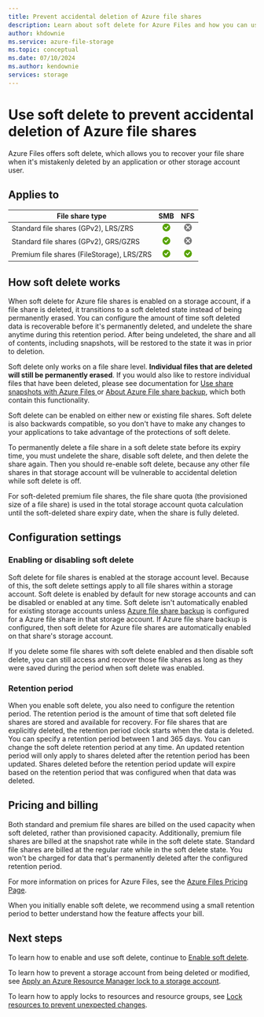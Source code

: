 ```yaml
---
title: Prevent accidental deletion of Azure file shares
description: Learn about soft delete for Azure Files and how you can use it for data recovery and preventing accidental deletion of Azure file shares.
author: khdownie
ms.service: azure-file-storage
ms.topic: conceptual
ms.date: 07/10/2024
ms.author: kendownie
services: storage
---
```


# Use soft delete to prevent accidental deletion of Azure file shares

Azure Files offers soft delete, which allows you to recover your file share when it's mistakenly deleted by an application or other storage account user.

## Applies to

| File share type | SMB | NFS |
|-|:-:|:-:|
| Standard file shares (GPv2), LRS/ZRS | ![Yes](../media/icons/yes-icon.png) | ![No](../media/icons/no-icon.png) |
| Standard file shares (GPv2), GRS/GZRS | ![Yes](../media/icons/yes-icon.png) | ![No](../media/icons/no-icon.png) |
| Premium file shares (FileStorage), LRS/ZRS | ![Yes](../media/icons/yes-icon.png) | ![Yes](../media/icons/yes-icon.png)|

## How soft delete works

When soft delete for Azure file shares is enabled on a storage account, if a file share is deleted, it transitions to a soft deleted state instead of being permanently erased. You can configure the amount of time soft deleted data is recoverable before it's permanently deleted, and undelete the share anytime during this retention period. After being undeleted, the share and all of contents, including snapshots, will be restored to the state it was in prior to deletion. 

Soft delete only works on a file share level. **Individual files that are deleted will still be permanently erased**. If you would also like to restore individual files that have been deleted, please see documentation for [Use share snapshots with Azure Files
](https://learn.microsoft.com/en-us/azure/storage/files/storage-snapshots-files) or [About Azure File share backup](https://learn.microsoft.com/en-us/azure/backup/azure-file-share-backup-overview), which both contain this functionality.

Soft delete can be enabled on either new or existing file shares. Soft delete is also backwards compatible, so you don't have to make any changes to your applications to take advantage of the protections of soft delete.

To permanently delete a file share in a soft delete state before its expiry time, you must undelete the share, disable soft delete, and then delete the share again. Then you should re-enable soft delete, because any other file shares in that storage account will be vulnerable to accidental deletion while soft delete is off.

For soft-deleted premium file shares, the file share quota (the provisioned size of a file share) is used in the total storage account quota calculation until the soft-deleted share expiry date, when the share is fully deleted.

## Configuration settings

### Enabling or disabling soft delete

Soft delete for file shares is enabled at the storage account level. Because of this, the soft delete settings apply to all file shares within a storage account. Soft delete is enabled by default for new storage accounts and can be disabled or enabled at any time. Soft delete isn't automatically enabled for existing storage accounts unless [Azure file share backup](../../backup/azure-file-share-backup-overview.md) is configured for a Azure file share in that storage account. If Azure file share backup is configured, then soft delete for Azure file shares are automatically enabled on that share's storage account.

If you delete some file shares with soft delete enabled and then disable soft delete, you can still access and recover those file shares as long as they were saved during the period when soft delete was enabled.

### Retention period

When you enable soft delete, you also need to configure the retention period. The retention period is the amount of time that soft deleted file shares are stored and available for recovery. For file shares that are explicitly deleted, the retention period clock starts when the data is deleted. You can specify a retention period between 1 and 365 days. You can change the soft delete retention period at any time. An updated retention period will only apply to shares deleted after the retention period has been updated. Shares deleted before the retention period update will expire based on the retention period that was configured when that data was deleted.

## Pricing and billing

Both standard and premium file shares are billed on the used capacity when soft deleted, rather than provisioned capacity. Additionally, premium file shares are billed at the snapshot rate while in the soft delete state. Standard file shares are billed at the regular rate while in the soft delete state. You won't be charged for data that's permanently deleted after the configured retention period.

For more information on prices for Azure Files, see the [Azure Files Pricing Page](https://azure.microsoft.com/pricing/details/storage/files/).

When you initially enable soft delete, we recommend using a small retention period to better understand how the feature affects your bill.

## Next steps

To learn how to enable and use soft delete, continue to [Enable soft delete](storage-files-enable-soft-delete.md).

To learn how to prevent a storage account from being deleted or modified, see [Apply an Azure Resource Manager lock to a storage account](../common/lock-account-resource.md).

To learn how to apply locks to resources and resource groups, see [Lock resources to prevent unexpected changes](../../azure-resource-manager/management/lock-resources.md).
